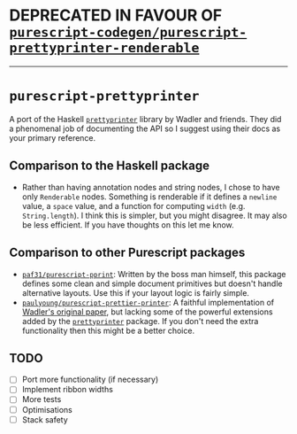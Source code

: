 # DEPRECATED IN FAVOUR OF [`purescript-codegen/purescript-prettyprinter-renderable`](https://github.com/purescript-codegen/purescript-prettyprinter-renderable)

______________

# `purescript-prettyprinter`

A port of the Haskell [`prettyprinter`][prettyprinter] library by Wadler and friends. They did a phenomenal job of documenting the API so I suggest using their docs as your primary reference.

## Comparison to the Haskell package

-   Rather than having annotation nodes and string nodes, I chose to have only `Renderable` nodes. Something is renderable if it defines a `newline` value, a `space` value, and a function for computing `width` (e.g. `String.length`). I think this is simpler, but you might disagree. It may also be less efficient. If you have thoughts on this let me know.

## Comparison to other Purescript packages

-   [`paf31/purescript-pprint`](https://github.com/paf31/purescript-pprint): Written by the boss man himself, this package defines some clean and simple document primitives but doesn't handle alternative layouts. Use this if your layout logic is fairly simple.
-   [`paulyoung/purescript-prettier-printer`](https://github.com/paulyoung/purescript-prettier-printer): A faithful implementation of [Wadler's original paper][prettier-printer], but lacking some of the powerful extensions added by the [`prettyprinter`][prettyprinter] package. If you don't need the extra functionality then this might be a better choice.

## TODO

-   [ ] Port more functionality (if necessary)
-   [ ] Implement ribbon widths
-   [ ] More tests
-   [ ] Optimisations
-   [ ] Stack safety

[prettyprinter]: http://hackage.haskell.org/package/prettyprinter
[prettier-printer]: https://homepages.inf.ed.ac.uk/wadler/papers/prettier/prettier.pdf
